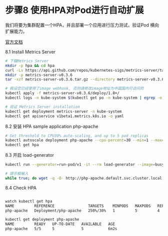 # 步骤8 使用HPA对Pod进行自动扩展
我们将要为集群配置一个HPA，并且部署一个应用进行压力测试，验证Pod 横向扩展能力。

[官方文档](https://kubernetes.io/docs/tasks/run-application/horizontal-pod-autoscale-walkthrough/#increase-load)

8.1 Install Metrics Server

```bash
# 下载Metrics Server
mkdir -p hpa && cd hpa
curl -Ls https://api.github.com/repos/kubernetes-sigs/metrics-server/tarball/v0.3.6  -o metrics-server-v0.3.6.tar.gz
mkdir -p metrics-server-v0.3.6
tar -xzf metrics-server-v0.3.6.tar.gz --directory metrics-server-v0.3.6 --strip-components 1

# 假设您已经使用了image webhook, 否则请修改image地址为中国国内可访问的
kubectl apply -f metrics-server-v0.3.6/deploy/1.8+/
kubectl logs -n kube-system $(kubectl get po -n kube-system | egrep -o metrics-server[a-zA-Z0-9-]+)

# 验证 Metrics Server installation
kubectl get deployment metrics-server -n kube-system
kubectl get apiservice v1beta1.metrics.k8s.io -o yaml
```

8.2 安装 HPA sample application php-apache
```bash
# Set threshold to CPU30% auto-scaling, and up to 5 pod replicas
kubectl autoscale deployment php-apache --cpu-percent=30 --min=1 --max=5
kubectl get hpa
```

8.3 开启 load-generator
```bash
kubectl run --generator=run-pod/v1 -it --rm load-generator --image=busybox /bin/sh

# 提示框输入
while true; do wget -q -O- http://php-apache.default.svc.cluster.local; done
```

8.4 Check HPA
```bash

watch kubectl get hpa
NAME         REFERENCE               TARGETS    MINPODS   MAXPODS   REPLICAS   AGE
php-apache   Deployment/php-apache   250%/30%   1         5         4          3m22s

kubectl get deployment php-apache
NAME         READY   UP-TO-DATE   AVAILABLE   AGE
php-apache   5/5     5            5           6m2s

```
